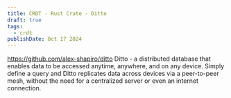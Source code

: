 ```yaml
---
title: CRDT - Rust Crate - Ditto
draft: true
tags:
  - crdt
publishDate: Oct 17 2024
---
```

https://github.com/alex-shapiro/ditto
Ditto - a distributed database that enables data to be accessed anytime, anywhere, and on any device. Simply define a query and Ditto replicates data across devices via a peer-to-peer mesh, without the need for a centralized server or even an internet connection.
